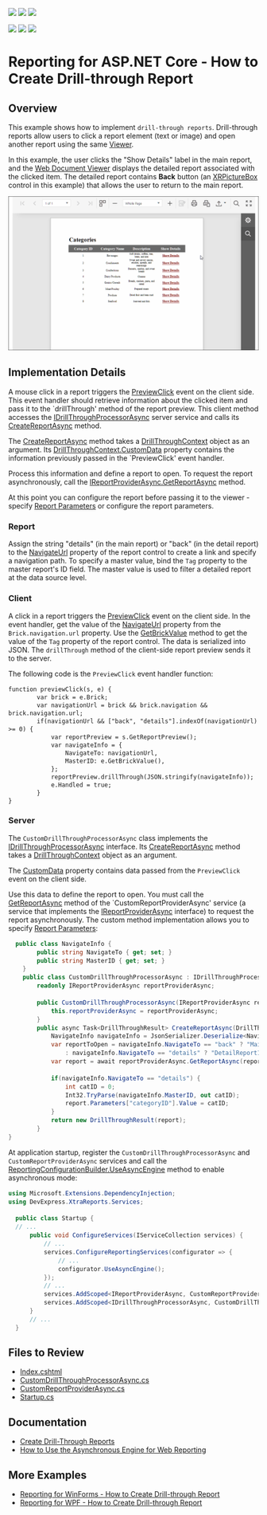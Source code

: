 <!-- default badges list -->
![](https://img.shields.io/endpoint?url=https://codecentral.devexpress.com/api/v1/VersionRange/128602993/2023.2)
[![](https://img.shields.io/badge/Open_in_DevExpress_Support_Center-FF7200?style=flat-square&logo=DevExpress&logoColor=white)](https://supportcenter.devexpress.com/ticket/details/T483368)
[![](https://img.shields.io/badge/📖_How_to_use_DevExpress_Examples-e9f6fc?style=flat-square)](https://docs.devexpress.com/GeneralInformation/403183)
<!-- default badges end -->
<!-- default badges list -->
![](https://img.shields.io/endpoint?url=https://codecentral.devexpress.com/api/v1/VersionRange/128602993/2023.1)
[![](https://img.shields.io/badge/Open_in_DevExpress_Support_Center-FF7200?style=flat-square&logo=DevExpress&logoColor=white)](https://supportcenter.devexpress.com/ticket/details/T483368)
[![](https://img.shields.io/badge/📖_How_to_use_DevExpress_Examples-e9f6fc?style=flat-square)](https://docs.devexpress.com/GeneralInformation/403183)
<!-- default badges end -->
# Reporting for ASP.NET Core - How to Create Drill-through Report

## Overview 

This example shows how to implement `drill-through reports`. Drill-through reports allow users to click a report element (text or image) and open another report using the same [Viewer](https://docs.devexpress.com/XtraReports/400248/web-reporting/asp-net-core-reporting/document-viewer). 

In this example, the user clicks the "Show Details" label in the main report, and the [Web Document Viewer](https://docs.devexpress.com/XtraReports/400248/web-reporting/asp-net-core-reporting/document-viewer) displays the detailed report associated with the clicked item. The detailed report contains **Back** button (an [XRPictureBox](https://docs.devexpress.com/XtraReports/DevExpress.XtraReports.UI.XRPictureBox) control in this example) that allows the user to return to the main report.

![Reporting for ASP.NET Core - How to Create Drill-through Report](Images/webdrillthrough.gif)

## Implementation Details 

A mouse click in a report triggers the [PreviewClick](https://docs.devexpress.com/XtraReports/DevExpress.AspNetCore.Reporting.WebDocumentViewer.WebDocumentViewerClientSideEventsBuilder.PreviewClick(System.String)) event on the client side. This event handler should retrieve information about the clicked item and pass it to the `drillThrough' method of the report preview. This client method accesses the [IDrillThroughProcessorAsync](https://docs.devexpress.com/XtraReports/DevExpress.XtraReports.Web.WebDocumentViewer.IDrillThroughProcessorAsync) server service and calls its [CreateReportAsync](https://docs.devexpress.com/XtraReports/DevExpress.XtraReports.Web.WebDocumentViewer.IDrillThroughProcessorAsync.CreateReportAsync(DevExpress.XtraReports.Web.WebDocumentViewer.DrillThroughContext)) method. 

The [CreateReportAsync](https://docs.devexpress.com/XtraReports/DevExpress.XtraReports.Web.WebDocumentViewer.IDrillThroughProcessorAsync.CreateReportAsync(DevExpress.XtraReports.Web.WebDocumentViewer.DrillThroughContext)) method takes a [DrillThroughContext](https://docs.devexpress.com/XtraReports/DevExpress.XtraReports.Web.WebDocumentViewer.DrillThroughContext) object as an argument. Its [DrillThroughContext.CustomData](https://docs.devexpress.com/XtraReports/DevExpress.XtraReports.Web.WebDocumentViewer.DrillThroughContext.CustomData) property contains the information previously passed in the `PreviewClick' event handler. 

Process this information and define a report to open. To request the report asynchronously, call the [IReportProviderAsync.GetReportAsync](https://docs.devexpress.com/XtraReports/DevExpress.XtraReports.Services.IReportProviderAsync) method. 

At this point you can configure the report before passing it to the viewer - specify [Report Parameters](https://docs.devexpress.com/XtraReports/4812/detailed-guide-to-devexpress-reporting/shape-report-data/use-report-parameters) or configure the report parameters. 

### Report  

Assign the string "details" (in the main report) or "back" (in the detail report) to the [NavigateUrl](https://docs.devexpress.com/XtraReports/DevExpress.XtraReports.UI.XRControl.NavigateUrl) property of the report control to create a link and specify a navigation path. To specify a master value, bind the `Tag` property to the master report's ID field.
The master value is used to filter a detailed report at the data source level. 

### Client 

A click in a report triggers the [PreviewClick](https://docs.devexpress.com/XtraReports/DevExpress.AspNetCore.Reporting.WebDocumentViewer.WebDocumentViewerClientSideEventsBuilder.PreviewClick(System.String)) event on the client side. In the event handler, get the value of the [NavigateUrl](https://docs.devexpress.com/XtraReports/DevExpress.XtraReports.UI.XRControl.NavigateUrl) property from the `Brick.navigation.url` property.
Use the [GetBrickValue](https://docs.devexpress.com/XtraReports/js-ASPxClientPreviewClickEventArgs#js_aspxclientpreviewclickeventargs_getbrickvalue) method to get the value of the `Tag` property of the report control. 
The data is serialized into JSON. The `drillThrough` method of the client-side report preview sends it to the server.

The following code is the `PreviewClick` event handler function: 

```
function previewClick(s, e) {
        var brick = e.Brick;
        var navigationUrl = brick && brick.navigation && brick.navigation.url;
        if(navigationUrl && ["back", "details"].indexOf(navigationUrl) >= 0) {
            var reportPreview = s.GetReportPreview();
            var navigateInfo = {
                NavigateTo: navigationUrl,
                MasterID: e.GetBrickValue(),
            };
            reportPreview.drillThrough(JSON.stringify(navigateInfo));
            e.Handled = true;
        }
}
```

### Server 

The `CustomDrillThroughProcessorAsync` class implements the [IDrillThroughProcessorAsync](https://docs.devexpress.com/XtraReports/DevExpress.XtraReports.Web.WebDocumentViewer.IDrillThroughProcessorAsync) interface. Its [CreateReportAsync](https://docs.devexpress.com/XtraReports/DevExpress.XtraReports.Web.WebDocumentViewer.IDrillThroughProcessorAsync.CreateReportAsync(DevExpress.XtraReports.Web.WebDocumentViewer.DrillThroughContext)) method takes a [DrillThroughContext](https://docs.devexpress.com/XtraReports/DevExpress.XtraReports.Web.WebDocumentViewer.DrillThroughContext) object as an argument.

The [CustomData](https://docs.devexpress.com/XtraReports/DevExpress.XtraReports.Web.WebDocumentViewer.DrillThroughContext.CustomData) property contains data passed from the `PreviewClick` event on the client side. 

Use this data to define the report to open. You must call the [GetReportAsync](https://docs.devexpress.com/XtraReports/DevExpress.XtraReports.Services.IReportProviderAsync) method of the `CustomReportProviderAsync' service (a service that implements the [IReportProviderAsync](https://docs.devexpress.com/XtraReports/DevExpress.XtraReports.Services.IReportProviderAsync) interface) to request the report asynchronously. The custom method implementation allows you to specify [Report Parameters](https://docs.devexpress.com/XtraReports/4812/detailed-guide-to-devexpress-reporting/shape-report-data/use-report-parameters):
 

```csharp
  public class NavigateInfo {
        public string NavigateTo { get; set; }
        public string MasterID { get; set; }
    }
    public class CustomDrillThroughProcessorAsync : IDrillThroughProcessorAsync {
        readonly IReportProviderAsync reportProviderAsync;

        public CustomDrillThroughProcessorAsync(IReportProviderAsync reportProviderAsync) {
            this.reportProviderAsync = reportProviderAsync;
        }
        public async Task<DrillThroughResult> CreateReportAsync(DrillThroughContext context) {
            NavigateInfo navigateInfo = JsonSerializer.Deserialize<NavigateInfo>(context.CustomData);
            var reportToOpen = navigateInfo.NavigateTo == "back" ? "MainReport"
                : navigateInfo.NavigateTo == "details" ? "DetailReport1" : null;
            var report = await reportProviderAsync.GetReportAsync(reportToOpen, null) ?? context.Report;

            if(navigateInfo.NavigateTo == "details") {
                int catID = 0;
                Int32.TryParse(navigateInfo.MasterID, out catID);
                report.Parameters["categoryID"].Value = catID;
            }
            return new DrillThroughResult(report);
        }
}
```
At application startup, register the `CustomDrillThroughProcessorAsync` and `CustomReportProviderAsync` services and call the [ReportingConfigurationBuilder.UseAsyncEngine](https://docs.devexpress.com/XtraReports/DevExpress.XtraReports.Web.WebDocumentViewer.DefaultWebDocumentViewerContainer.UseAsyncEngine?f=export) method to enable asynchronous mode:

```csharp
using Microsoft.Extensions.DependencyInjection;
using DevExpress.XtraReports.Services;

  public class Startup {
  // ...
      public void ConfigureServices(IServiceCollection services) {          
          // ...
          services.ConfigureReportingServices(configurator => {
              // ...
              configurator.UseAsyncEngine();
          });
          // ...
          services.AddScoped<IReportProviderAsync, CustomReportProviderAsync>();
          services.AddScoped<IDrillThroughProcessorAsync, CustomDrillThroughProcessorAsync>();
      }
      // ...
  }
```

## Files to  Review

- [Index.cshtml](Views/Home/Index.cshtml) 
- [CustomDrillThroughProcessorAsync.cs](Services/CustomDrillThroughProcessorAsync.cs)
- [CustomReportProviderAsync.cs](Services/CustomReportProviderAsync.cs)
- [Startup.cs](Startup.cs)
## Documentation

* [Create Drill-Through Reports](https://docs.devexpress.com/XtraReports/4789/detailed-guide-to-devexpress-reporting/provide-interactivity/create-drill-through-reports)
* [How to Use the Asynchronous Engine for Web Reporting](https://github.com/DevExpress-Examples/Reporting-Use-Async-Engine-In-AspNet-Core)

## More Examples

- [Reporting for WinForms - How to Create Drill-through Report](https://github.com/DevExpress-Examples/reporting-winforms-drill-through)
- [Reporting for WPF - How to Create Drill-through Report](https://github.com/DevExpress-Examples/reporting-wpf-drill-through)
